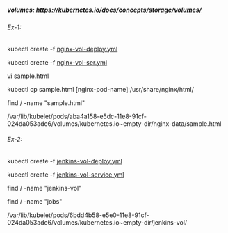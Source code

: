 
##### volumes: https://kubernetes.io/docs/concepts/storage/volumes/

###### Ex-1: 

  kubectl create -f [nginx-vol-deploy.yml](https://github.com/DevOpsPlatform/Phase-2/blob/master/kubernetes/yml/nginx-vol-deploy.yml)

  kubectl create -f [nginx-vol-ser.yml](https://github.com/DevOpsPlatform/Phase-2/blob/master/kubernetes/yml/nginx-vol-ser.yml)

  vi sample.html

  kubectl cp sample.html [nginx-pod-name]:/usr/share/nginx/html/

  find / -name "sample.html"

  /var/lib/kubelet/pods/aba4a158-e5dc-11e8-91cf-024da053adc6/volumes/kubernetes.io~empty-dir/nginx-data/sample.html
  
###### Ex-2: 

   kubectl create -f [jenkins-vol-deploy.yml](https://github.com/DevOpsPlatform/Phase-2/blob/master/kubernetes/yml/jenkins-vol-deploy.yml)
   
   kubectl create -f [jenkins-vol-service.yml](https://github.com/DevOpsPlatform/Phase-2/blob/master/kubernetes/yml/jenkins-vol-service.yml)
    
   find / -name "jenkins-vol"
  
   find / -name "jobs"
  
   /var/lib/kubelet/pods/6bdd4b58-e5e0-11e8-91cf-024da053adc6/volumes/kubernetes.io~empty-dir/jenkins-vol/
  

